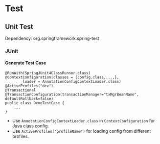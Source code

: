 # Test

## Unit Test
Dependency: org.springframework.spring-test

### JUnit
#### Generate Test Case
```
@RunWith(SpringJUnit4ClassRunner.class)
@ContextConfiguration(classes = {config.class,...,},
        loader = AnnotationConfigContextLoader.class)
@ActiveProfiles("dev")
@Transactional
@TransactionConfiguration(transactionManager="txMgrBeanName", defaultRollback=false)
public class DemoTestCase {
    ...
}
```

* Use `AnnotationConfigContextLoader.class` in `ContextConfiguration` for Java class config.
* Use `ActiveProfiles("profileName")` for loading config from different profiles.
